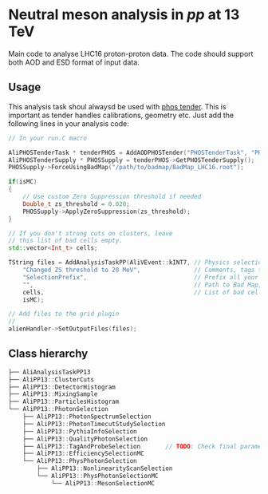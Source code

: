 Neutral meson analysis in $pp$ at 13 TeV  
=========================================
Main code to analyse LHC16 proton-proton data. The code should support both AOD and ESD format of input data.

## Usage
This analysis task shoul alwaysd be used with [phos tender](https://github.com/alisw/AliPhysics/tree/master/PWGGA/PHOSTasksPHOS_PbPb/AddAODPHOSTender.C). This is important as tender handles calibrations, geometry etc. Just add the following lines in your analysis code:

```c++
// In your run.C macro

AliPHOSTenderTask * tenderPHOS = AddAODPHOSTender("PHOSTenderTask", "PHOStender", tenderOption, 1, isMC);
AliPHOSTenderSupply * PHOSSupply = tenderPHOS->GetPHOSTenderSupply();
PHOSSupply->ForceUsingBadMap("/path/to/badmap/BadMap_LHC16.root");

if(isMC)
{
    // Use custom Zero Suppression threshold if needed
    Double_t zs_threshold = 0.020;
    PHOSSupply->ApplyZeroSuppression(zs_threshold); 
}

// If you don't strong cuts on clusters, leave 
// this list of bad cells empty.
std::vector<Int_t> cells;

TString files = AddAnalysisTaskPP(AliVEvent::kINT7, // Physics selection 
    "Changed ZS threshold to 20 MeV",               // Comments, tags to distinguish output *.root files
    "SelectionPrefix",                              // Prefix all your output if you want to use add multiple AliAnalysisTaskPPs
    "",                                             // Path to Bad Map, don't use it if you have set one in Tender
    cells,                                          // List of bad cells
    isMC);

// Add files to the grid plugin
//
alienHandler->SetOutputFiles(files);
```

## Class hierarchy

```c++
├── AliAnalysisTaskPP13
├── AliPP13::ClusterCuts
├── AliPP13::DetectorHistogram
├── AliPP13::MixingSample
├── AliPP13::ParticlesHistogram
└── AliPP13::PhotonSelection
    ├── AliPP13::PhotonSpectrumSelection
    ├── AliPP13::PhotonTimecutStudySelection
    ├── AliPP13::PythiaInfoSelection
    ├── AliPP13::QualityPhotonSelection
    ├── AliPP13::TagAndProbeSelection       // TODO: Check final parametrization
    ├── AliPP13::EfficiencySelectionMC
    └── AliPP13::PhysPhotonSelection
        ├── AliPP13::NonlinearityScanSelection
        └── AliPP13::PhysPhotonSelectionMC
            └── AliPP13::MesonSelectionMC
```
